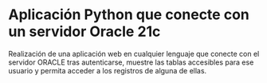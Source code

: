 # Aplicación Python que conecte con un servidor Oracle 21c

Realización de una aplicación web en cualquier lenguaje que conecte con el servidor ORACLE tras autenticarse, muestre las tablas accesibles para ese usuario y permita acceder a los registros de alguna de ellas.
